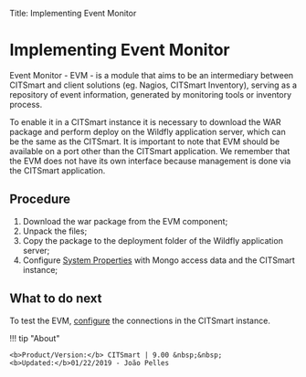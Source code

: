 Title: Implementing Event Monitor

# Implementing Event Monitor

Event Monitor - EVM - is a module that aims to be an intermediary between CITSmart and client solutions (eg. Nagios, CITSmart Inventory), serving as a repository of event information, generated by monitoring tools or inventory process.

To enable it in a CITSmart instance it is necessary to download the WAR package and perform deploy on the Wildfly application server, which can be the same as the CITSmart. It is important to note that EVM should be available on a port other than the CITSmart application. We remember that the EVM does not have its own interface because management is done via the CITSmart application.

## Procedure

1. Download the war package from the EVM component;  
2. Unpack the files;  
3. Copy the package to the deployment folder of the Wildfly application server;  
4. Configure [System Properties][2] with Mongo access data and the CITSmart instance;  

## What to do next

To test the EVM, [configure][1] the connections in the CITSmart instance.  


!!! tip "About"

    <b>Product/Version:</b> CITSmart | 9.00 &nbsp;&nbsp;
    <b>Updated:</b>01/22/2019 - João Pelles  

[1]:/en-us/citsmart-platform-8/processes/event/configuration/register-event-monitor-connection.html  
[2]:/en-us/citsmart-platform-8/get-started/installation-and-upgrade/perform-installation.html#configure-system-properties
